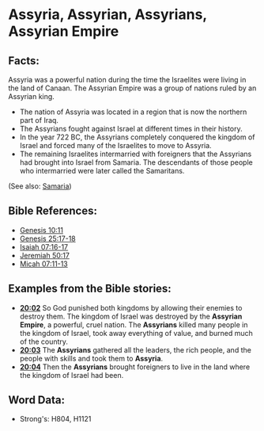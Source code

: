 # Assyria, Assyrian, Assyrians, Assyrian Empire #

## Facts: ##

Assyria was a powerful nation during the time the Israelites were living in the land of Canaan. The Assyrian Empire was a group of nations ruled by an Assyrian king.

* The nation of Assyria was located in a region that is now the northern part of Iraq.
* The Assyrians fought against Israel at different times in their history.
* In the year 722 BC, the Assyrians completely conquered the kingdom of Israel and forced many of the Israelites to move to Assyria.
* The remaining Israelites intermarried with foreigners that the Assyrians had brought into Israel from Samaria. The descendants of those people who intermarried were later called the Samaritans.

(See also: [Samaria](../names/samaria.md))

## Bible References: ##

* [Genesis 10:11](rc://en/tn/help/gen/10/11)
* [Genesis 25:17-18](rc://en/tn/help/gen/25/17)
* [Isaiah 07:16-17](rc://en/tn/help/isa/07/16)
* [Jeremiah 50:17](rc://en/tn/help/jer/50/17)
* [Micah 07:11-13](rc://en/tn/help/mic/07/11)

## Examples from the Bible stories: ##

* __[20:02](rc://en/tn/help/obs/20/02)__ So God punished both kingdoms by allowing their enemies to destroy them. The kingdom of Israel was destroyed by the __Assyrian Empire__, a powerful, cruel nation. The __Assyrians__ killed many people in the kingdom of Israel, took away everything of value, and burned much of the country.
* __[20:03](rc://en/tn/help/obs/20/03)__ The __Assyrians__ gathered all the leaders, the rich people, and the people with skills and took them to __Assyria__.
* __[20:04](rc://en/tn/help/obs/20/04)__ Then the __Assyrians__ brought foreigners to live in the land where the kingdom of Israel had been.

## Word Data: ##

* Strong's: H804, H1121
